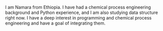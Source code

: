 
I am Namara from Ethiopia. I have had a chemical process engineering background and Python experience, and I am also studying data structure right now. I have a deep interest in programming and chemical process engineering and have a goal of integrating them.
<!---
Chemiphy-code/Chemiphy-code is a ✨ special ✨ repository because its `README.md` (this file) appears on your GitHub profile.
You can click the Preview link to take a look at your changes.
--->
